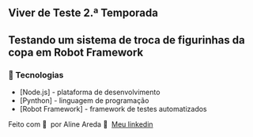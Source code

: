 ## Viver de Teste 2.ª Temporada


## Testando um sistema de troca de figurinhas da copa em Robot Framework


### 🚀 Tecnologias

- [Node.js] - plataforma de desenvolvimento
- [Pynthon] - linguagem de programação
- [Robot Framework] - framework de testes automatizados


Feito com 💜 &nbsp;por Aline Areda 👋 &nbsp;[Meu linkedin](https://www.linkedin.com/in/aline-areda/)
